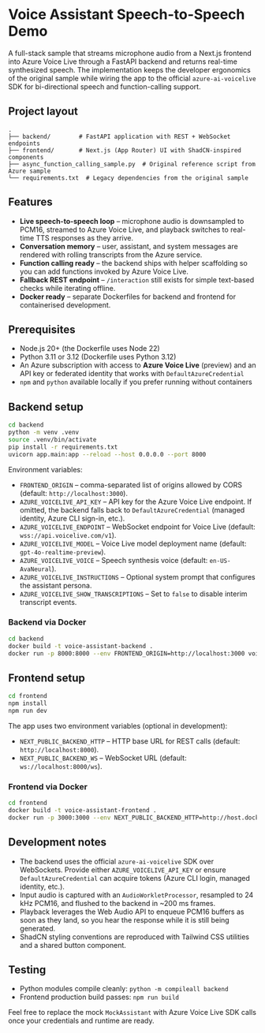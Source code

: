# Voice Assistant Speech-to-Speech Demo

A full-stack sample that streams microphone audio from a Next.js frontend into Azure Voice Live through a FastAPI backend and returns real-time synthesized speech. The implementation keeps the developer ergonomics of the original sample while wiring the app to the official `azure-ai-voicelive` SDK for bi-directional speech and function-calling support.

## Project layout

```
.
├── backend/        # FastAPI application with REST + WebSocket endpoints
├── frontend/       # Next.js (App Router) UI with ShadCN-inspired components
├── async_function_calling_sample.py  # Original reference script from Azure sample
└── requirements.txt  # Legacy dependencies from the original sample
```

## Features

- **Live speech-to-speech loop** – microphone audio is downsampled to PCM16, streamed to Azure Voice Live, and playback switches to real-time TTS responses as they arrive.
- **Conversation memory** – user, assistant, and system messages are rendered with rolling transcripts from the Azure service.
- **Function calling ready** – the backend ships with helper scaffolding so you can add functions invoked by Azure Voice Live.
- **Fallback REST endpoint** – `/interaction` still exists for simple text-based checks while iterating offline.
- **Docker ready** – separate Dockerfiles for backend and frontend for containerised development.

## Prerequisites

- Node.js 20+ (the Dockerfile uses Node 22)
- Python 3.11 or 3.12 (Dockerfile uses Python 3.12)
- An Azure subscription with access to **Azure Voice Live** (preview) and an API key or federated identity that works with `DefaultAzureCredential`
- `npm` and `python` available locally if you prefer running without containers

## Backend setup

```bash
cd backend
python -m venv .venv
source .venv/bin/activate
pip install -r requirements.txt
uvicorn app.main:app --reload --host 0.0.0.0 --port 8000
```

Environment variables:

- `FRONTEND_ORIGIN` – comma-separated list of origins allowed by CORS (default: `http://localhost:3000`).
- `AZURE_VOICELIVE_API_KEY` – API key for the Azure Voice Live endpoint. If omitted, the backend falls back to `DefaultAzureCredential` (managed identity, Azure CLI sign-in, etc.).
- `AZURE_VOICELIVE_ENDPOINT` – WebSocket endpoint for Voice Live (default: `wss://api.voicelive.com/v1`).
- `AZURE_VOICELIVE_MODEL` – Voice Live model deployment name (default: `gpt-4o-realtime-preview`).
- `AZURE_VOICELIVE_VOICE` – Speech synthesis voice (default: `en-US-AvaNeural`).
- `AZURE_VOICELIVE_INSTRUCTIONS` – Optional system prompt that configures the assistant persona.
- `AZURE_VOICELIVE_SHOW_TRANSCRIPTIONS` – Set to `false` to disable interim transcript events.

### Backend via Docker

```bash
cd backend
docker build -t voice-assistant-backend .
docker run -p 8000:8000 --env FRONTEND_ORIGIN=http://localhost:3000 voice-assistant-backend
```

## Frontend setup

```bash
cd frontend
npm install
npm run dev
```

The app uses two environment variables (optional in development):

- `NEXT_PUBLIC_BACKEND_HTTP` – HTTP base URL for REST calls (default: `http://localhost:8000`).
- `NEXT_PUBLIC_BACKEND_WS` – WebSocket URL (default: `ws://localhost:8000/ws`).

### Frontend via Docker

```bash
cd frontend
docker build -t voice-assistant-frontend .
docker run -p 3000:3000 --env NEXT_PUBLIC_BACKEND_HTTP=http://host.docker.internal:8000 --env NEXT_PUBLIC_BACKEND_WS=ws://host.docker.internal:8000/ws voice-assistant-frontend
```

## Development notes

- The backend uses the official `azure-ai-voicelive` SDK over WebSockets. Provide either `AZURE_VOICELIVE_API_KEY` or ensure `DefaultAzureCredential` can acquire tokens (Azure CLI login, managed identity, etc.).
- Input audio is captured with an `AudioWorkletProcessor`, resampled to 24 kHz PCM16, and flushed to the backend in ~200 ms frames.
- Playback leverages the Web Audio API to enqueue PCM16 buffers as soon as they land, so you hear the response while it is still being generated.
- ShadCN styling conventions are reproduced with Tailwind CSS utilities and a shared button component.

## Testing

- Python modules compile cleanly: `python -m compileall backend`
- Frontend production build passes: `npm run build`

Feel free to replace the mock `MockAssistant` with Azure Voice Live SDK calls once your credentials and runtime are ready.
